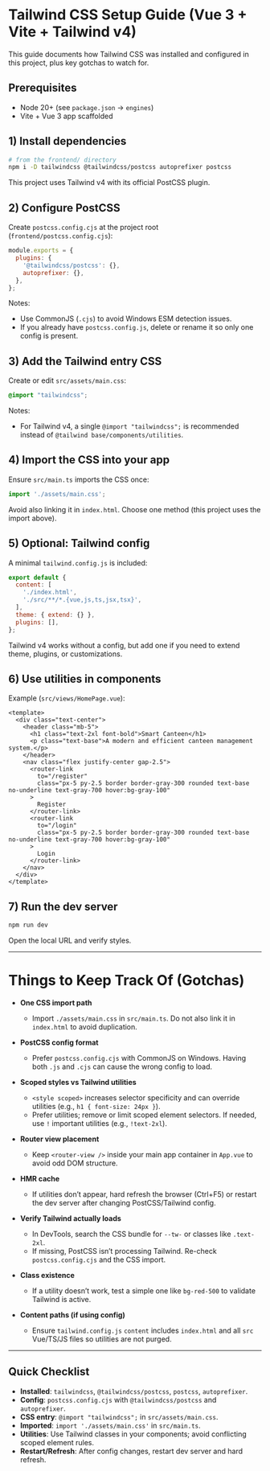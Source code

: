 # Tailwind CSS Setup Guide (Vue 3 + Vite + Tailwind v4)

This guide documents how Tailwind CSS was installed and configured in this project, plus key gotchas to watch for.

## Prerequisites

- Node 20+ (see `package.json` → `engines`)
- Vite + Vue 3 app scaffolded

## 1) Install dependencies

```bash
# from the frontend/ directory
npm i -D tailwindcss @tailwindcss/postcss autoprefixer postcss
```

This project uses Tailwind v4 with its official PostCSS plugin.

## 2) Configure PostCSS

Create `postcss.config.cjs` at the project root (`frontend/postcss.config.cjs`):

```js
module.exports = {
  plugins: {
    '@tailwindcss/postcss': {},
    autoprefixer: {},
  },
};
```

Notes:
- Use CommonJS (`.cjs`) to avoid Windows ESM detection issues.
- If you already have `postcss.config.js`, delete or rename it so only one config is present.

## 3) Add the Tailwind entry CSS

Create or edit `src/assets/main.css`:

```css
@import "tailwindcss";
```

Notes:
- For Tailwind v4, a single `@import "tailwindcss";` is recommended instead of `@tailwind base/components/utilities`.

## 4) Import the CSS into your app

Ensure `src/main.ts` imports the CSS once:

```ts
import './assets/main.css';
```

Avoid also linking it in `index.html`. Choose one method (this project uses the import above).

## 5) Optional: Tailwind config

A minimal `tailwind.config.js` is included:

```js
export default {
  content: [
    './index.html',
    './src/**/*.{vue,js,ts,jsx,tsx}',
  ],
  theme: { extend: {} },
  plugins: [],
};
```

Tailwind v4 works without a config, but add one if you need to extend theme, plugins, or customizations.

## 6) Use utilities in components

Example (`src/views/HomePage.vue`):

```vue
<template>
  <div class="text-center">
    <header class="mb-5">
      <h1 class="text-2xl font-bold">Smart Canteen</h1>
      <p class="text-base">A modern and efficient canteen management system.</p>
    </header>
    <nav class="flex justify-center gap-2.5">
      <router-link
        to="/register"
        class="px-5 py-2.5 border border-gray-300 rounded text-base no-underline text-gray-700 hover:bg-gray-100"
      >
        Register
      </router-link>
      <router-link
        to="/login"
        class="px-5 py-2.5 border border-gray-300 rounded text-base no-underline text-gray-700 hover:bg-gray-100"
      >
        Login
      </router-link>
    </nav>
  </div>
</template>
```

## 7) Run the dev server

```bash
npm run dev
```

Open the local URL and verify styles.

---

# Things to Keep Track Of (Gotchas)

- **One CSS import path**
  - Import `./assets/main.css` in `src/main.ts`. Do not also link it in `index.html` to avoid duplication.

- **PostCSS config format**
  - Prefer `postcss.config.cjs` with CommonJS on Windows. Having both `.js` and `.cjs` can cause the wrong config to load.

- **Scoped styles vs Tailwind utilities**
  - `<style scoped>` increases selector specificity and can override utilities (e.g., `h1 { font-size: 24px }`).
  - Prefer utilities; remove or limit scoped element selectors. If needed, use `!` important utilities (e.g., `!text-2xl`).

- **Router view placement**
  - Keep `<router-view />` inside your main app container in `App.vue` to avoid odd DOM structure.

- **HMR cache**
  - If utilities don’t appear, hard refresh the browser (Ctrl+F5) or restart the dev server after changing PostCSS/Tailwind config.

- **Verify Tailwind actually loads**
  - In DevTools, search the CSS bundle for `--tw-` or classes like `.text-2xl`.
  - If missing, PostCSS isn’t processing Tailwind. Re-check `postcss.config.cjs` and the CSS import.

- **Class existence**
  - If a utility doesn’t work, test a simple one like `bg-red-500` to validate Tailwind is active.

- **Content paths (if using config)**
  - Ensure `tailwind.config.js` `content` includes `index.html` and all `src` Vue/TS/JS files so utilities are not purged.

---

## Quick Checklist

- **Installed**: `tailwindcss`, `@tailwindcss/postcss`, `postcss`, `autoprefixer`.
- **Config**: `postcss.config.cjs` with `@tailwindcss/postcss` and `autoprefixer`.
- **CSS entry**: `@import "tailwindcss";` in `src/assets/main.css`.
- **Imported**: `import './assets/main.css'` in `src/main.ts`.
- **Utilities**: Use Tailwind classes in your components; avoid conflicting scoped element rules.
- **Restart/Refresh**: After config changes, restart dev server and hard refresh.
